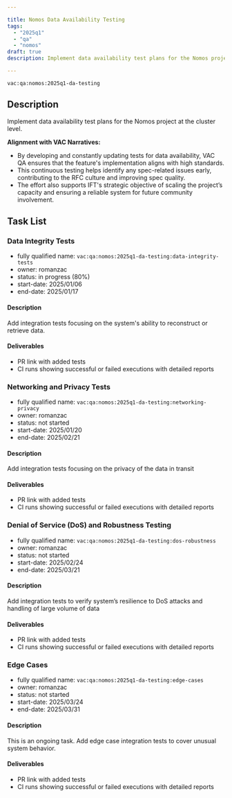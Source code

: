 ```yaml
---

title: Nomos Data Availability Testing  
tags:
  - "2025q1"
  - "qa"
  - "nomos"  
draft: true  
description: Implement data availability test plans for the Nomos project at the cluster level. 

---
```


`vac:qa:nomos:2025q1-da-testing`

## Description
Implement data availability test plans for the Nomos project at the cluster level. 

**Alignment with VAC Narratives:**
- By developing and constantly updating tests for data availability,
  VAC QA ensures that the feature's implementation aligns with high standards.
- This continuous testing helps identify any spec-related issues early,
  contributing to the RFC culture and improving spec quality.
- The effort also supports IFT's strategic objective of scaling the project’s capacity
  and ensuring a reliable system for future community involvement.

## Task List

### Data Integrity Tests

* fully qualified name: `vac:qa:nomos:2025q1-da-testing:data-integrity-tests`
* owner: romanzac
* status: in progress (80%)
* start-date: 2025/01/06
* end-date: 2025/01/17

#### Description
Add integration tests focusing on the system's ability
to reconstruct or retrieve data.

#### Deliverables
* PR link with added tests
* CI runs showing successful or failed executions with detailed reports


### Networking and Privacy Tests

* fully qualified name: `vac:qa:nomos:2025q1-da-testing:networking-privacy`
* owner: romanzac
* status: not started
* start-date: 2025/01/20 
* end-date: 2025/02/21

#### Description
Add integration tests focusing on the privacy of the data in transit

#### Deliverables
* PR link with added tests
* CI runs showing successful or failed executions with detailed reports


### Denial of Service (DoS) and Robustness Testing

* fully qualified name: `vac:qa:nomos:2025q1-da-testing:dos-robustness`
* owner: romanzac
* status: not started
* start-date: 2025/02/24
* end-date: 2025/03/21

#### Description
Add integration tests to verify system’s resilience to DoS attacks and handling of large volume of data 

#### Deliverables
* PR link with added tests
* CI runs showing successful or failed executions with detailed reports


### Edge Cases

* fully qualified name: `vac:qa:nomos:2025q1-da-testing:edge-cases`
* owner: romanzac
* status: not started
* start-date: 2025/03/24
* end-date: 2025/03/31

#### Description
This is an ongoing task.
Add edge case integration tests to cover unusual system behavior.

#### Deliverables
* PR link with added tests
* CI runs showing successful or failed executions with detailed reports

